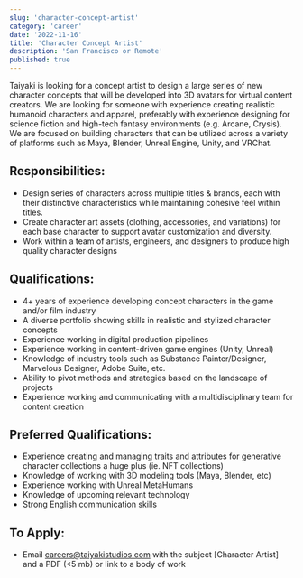 ```yaml
---
slug: 'character-concept-artist'
category: 'career'
date: '2022-11-16'
title: 'Character Concept Artist'
description: 'San Francisco or Remote'
published: true
---
```


Taiyaki is looking for a concept artist to design a large series of new character concepts that will be developed into 3D avatars for virtual content creators. We are looking for someone with experience creating realistic humanoid characters and apparel, preferably with experience designing for science fiction and high-tech fantasy environments (e.g. Arcane, Crysis). We are focused on building characters that can be utilized across a variety of platforms such as Maya, Blender, Unreal Engine, Unity, and VRChat.

## Responsibilities:

- Design series of characters across multiple titles & brands, each with their distinctive characteristics while maintaining cohesive feel within titles.
- Create character art assets (clothing, accessories, and variations) for each base character to support avatar customization and diversity.
- Work within a team of artists, engineers, and designers to produce high quality character designs

## Qualifications:

- 4+ years of experience developing concept characters in the game and/or film industry
- A diverse portfolio showing skills in realistic and stylized character concepts
- Experience working in digital production pipelines
- Experience working in content-driven game engines (Unity, Unreal)
- Knowledge of industry tools such as Substance Painter/Designer, Marvelous Designer, Adobe Suite, etc.
- Ability to pivot methods and strategies based on the landscape of projects
- Experience working and communicating with a multidisciplinary team for content creation

## Preferred Qualifications:

- Experience creating and managing traits and attributes for generative character collections a huge plus (ie. NFT collections)
- Knowledge of working with 3D modeling tools (Maya, Blender, etc)
- Experience working with Unreal MetaHumans
- Knowledge of upcoming relevant technology
- Strong English communication skills

## To Apply:

- Email [careers@taiyakistudios.com](mailto:careers@taiyakistudios.com) with the subject [Character Artist] and a PDF (<5 mb) or link to a body of work
